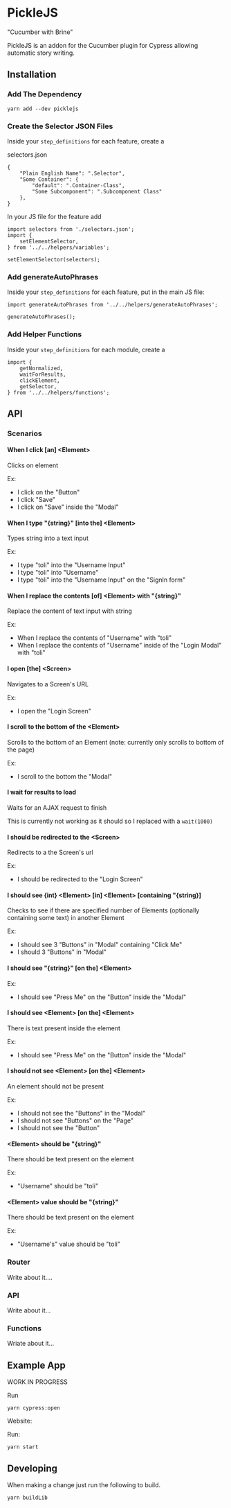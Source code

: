 # PickleJS
"Cucumber with Brine"

PickleJS is an addon for the Cucumber plugin for Cypress allowing automatic story writing.

## Installation
### Add The Dependency
```
yarn add --dev picklejs
```

### Create the Selector JSON Files
Inside your `step_definitions` for each feature, create a 

selectors.json
```
{
    "Plain English Name": ".Selector",
    "Some Container": {
        "default": ".Container-Class",
        "Some Subcomponent": ".Subcomponent Class"
    },
}
```

In your JS file for the feature add

```
import selectors from './selectors.json';
import {
    setElementSelector,
} from '../../helpers/variables';

setElementSelector(selectors);
```

### Add generateAutoPhrases
Inside your `step_definitions` for each feature, put in the main JS file:

```
import generateAutoPhrases from '../../helpers/generateAutoPhrases';

generateAutoPhrases();
```

### Add Helper Functions
Inside your `step_definitions` for each module, create a 
```
import {
    getNormalized,
    waitForResults,
    clickElement,
    getSelector,
} from '../../helpers/functions';
```

## API

### Scenarios
#### When I click [an] \<Element\>
Clicks on element

Ex:
* I click on the "Button"
* I click "Save"
* I click on "Save" inside the "Modal"


#### When I type "{string}" [into the] \<Element\>
Types string into a text input

Ex:
* I type "toli" into the "Username Input"
* I type "toli" into "Username"
* I type "toli" into the "Username Input" on the "SignIn form"

#### When I replace the contents [of] \<Element\> with "{string}"
Replace the content of text input with string

Ex:
* When I replace the contents of "Username" with "toli"
* When I replace the contents of "Username" inside of the "Login Modal" with "toli"


#### I open [the] \<Screen\>
Navigates to a Screen's URL

Ex:
* I open the "Login Screen"

#### I scroll to the bottom of the \<Element\>
Scrolls to the bottom of an Element (note: currently only scrolls to bottom of the page)

Ex:
* I scroll to the bottom the "Modal"


#### I wait for results to load
Waits for an AJAX request to finish

This is currently not working as it should so I replaced with a `wait(1000)`

#### I should be redirected to the \<Screen\>
Redirects to a the Screen's url

Ex:
* I should be redirected to the "Login Screen"

#### I should see {int} \<Element\> [in] \<Element\> [containing "{string}]
Checks to see if there are specified number of Elements (optionally containing some text) in another Element

Ex:
* I should see 3 "Buttons" in "Modal" containing "Click Me"
* I should 3 "Buttons" in "Modal"

#### I should see "{string}" [on the] \<Element\>

Ex:
* I should see "Press Me" on the "Button" inside the "Modal"

#### I should see \<Element\> [on the] \<Element\>
There is text present inside the element

Ex:
* I should see "Press Me" on the "Button" inside the "Modal"

#### I should not see \<Element\> [on the] \<Element\>
An element should not be present

Ex:
* I should not see the "Buttons" in the "Modal"
* I should not see "Buttons" on the "Page"
* I should not see the "Button"

#### \<Element\> should be "{string}"
There should be text present on the element

Ex:
* "Username" should be "toli"

#### \<Element\> value should be "{string}"
There should be text present on the element

Ex:
* "Username's" value should be "toli"

### Router
Write about it....


### API
Write about it...

### Functions
Wriate about it...

## Example App
WORK IN PROGRESS

Run
```
yarn cypress:open
```

Website:

Run:
```
yarn start
```

## Developing
When making a change just run the following to build.

```
yarn buildLib
```
